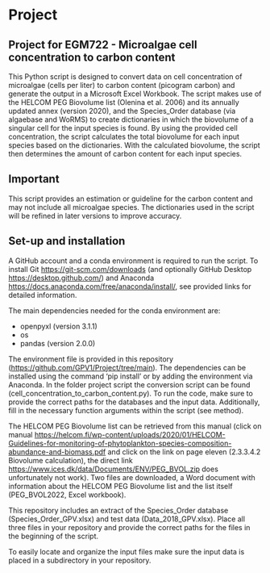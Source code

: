 # Project
Project for EGM722 - Microalgae cell concentration to carbon content
-----------

This Python script is designed to convert data on cell concentration of microalgae (cells per liter) to carbon content (picogram carbon) and generate the output in a Microsoft Excel Workbook. The script makes use of the HELCOM PEG Biovolume list (Olenina et al. 2006) and its annually updated annex  (version 2020), and the Species_Order database (via algaebase and WoRMS) to create dictionaries in which the biovolume of a singular cell for the input species is found. 
By using the provided cell concentration, the script calculates the total biovolume for each input species based on the dictionaries. With the calculated biovolume, the script then determines the amount of carbon content for each input species.

Important
-----------
This script provides an estimation or guideline for the carbon content and may not include all microalgae species. The dictionaries used in the script will be refined in later versions to improve accuracy.


Set-up and installation
------------
A GitHub account and a conda environment is required to run the script. 
To install Git https://git-scm.com/downloads (and optionally GitHub Desktop https://desktop.github.com/) and Anaconda https://docs.anaconda.com/free/anaconda/install/, see provided links for detailed information.

The main dependencies needed for the conda environment are:

-	openpyxl (version 3.1.1)
-	os
-	pandas (version 2.0.0)

The environment file is provided in this repository (https://github.com/GPV1/Project/tree/main). The dependencies can be installed using the command ‘pip install’ or by adding the environment via Anaconda. 
In the folder project script the conversion script can be found (cell_concentration_to_carbon_content.py). To run the code, make sure to provide the correct paths for the databases and the input data. Additionally, fill in the necessary function arguments within the script (see method).

The HELCOM PEG Biovolume list can be retrieved from this manual (click on manual https://helcom.fi/wp-content/uploads/2020/01/HELCOM-Guidelines-for-monitoring-of-phytoplankton-species-composition-abundance-and-biomass.pdf and click on the link on page eleven (2.3.3.4.2 Biovolume calculation), the direct link https://www.ices.dk/data/Documents/ENV/PEG_BVOL.zip does unfortunately not work). Two files are downloaded, a Word document with information about the HELCOM PEG Biovolume list and the list itself (PEG_BVOL2022, Excel workbook). 

This repository includes an extract of the Species_Order database (Species_Order_GPV.xlsx) and test data (Data_2018_GPV.xlsx). Place all three files in your repository and provide the correct paths for the files in the beginning of the script.

To easily locate and organize the input files make sure the input data is placed in a subdirectory in your repository. 
